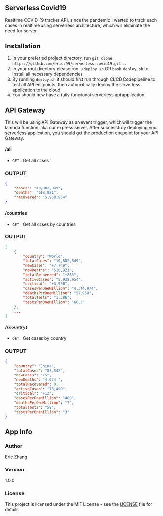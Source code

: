 ## Serverless Covid19

Realtime COVID-19 tracker API, since the pandemic I wanted to track each cases in realtime using serverless architecture, which will eliminate the need for server.

## Installation

1. In your preferred project directory, run `git clone https://github.com/ericz99/serverless-covid19.git .`.
2. In your root directory please run `./deploy.sh` OR `bash deploy.sh` to install all necessary dependencies.
3. By running `deploy.sh` it should first run through CI/CD Codepipeline to test all API endpoints, then automatically deploy the serverless application to the cloud.
4. You should now have a fully functional serverless api application.

## API Gateway

This will be using API Gateway as an event trigger, which will trigger the lambda function, aka our express server. After successfully deploying your serverless application, you should get the production endpoint for your API Gateway.

#### /all

- `GET` : Get all cases

### OUTPUT

```json
{
    "cases": "10,802,849",
    "deaths": "518,921",
    "recovered": "5,938,954"
}
```

#### /countries

- `GET` : Get all cases by countries

### OUTPUT

```json
[
    {
        "country": "World",
        "totalCases": "10,802,849",
        "newCases": "+7,749",
        "newDeaths": "518,921",
        "totalRecovered": "+863",
        "activeCases": "5,938,954",
        "critical": "+3,960",
        "casesPerOneMillion": "4,344,974",
        "deathsPerOneMillion": "57,959",
        "totalTests": "1,386",
        "testsPerOneMillion": "66.6"
    },
    ...
]
```

#### /{country}

- `GET` : Get cases by country

### OUTPUT

```json
{
    "country": "China",
    "totalCases": "83,542",
    "newCases": "+5",
    "newDeaths": "4,634 ",
    "totalRecovered": 0,
    "activeCases": "78,499",
    "critical": "+12",
    "casesPerOneMillion": "409",
    "deathsPerOneMillion": "7",
    "totalTests": "58",
    "testsPerOneMillion": "3"
}
```


## App Info

### Author

Eric Zhang

### Version

1.0.0

### License

This project is licensed under the MIT License - see the [LICENSE](LICENSE) file for details
